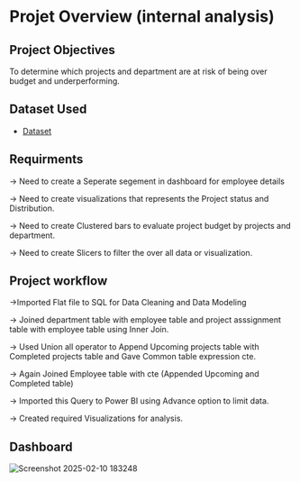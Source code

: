 # Projet Overview (internal analysis)

## Project Objectives
 To determine which projects and department are at risk of being over budget and underperforming.


## Dataset Used 

- <a href = "https://github.com/Harivardhanan13/BA-project2/tree/main/Data%20Analysis%20Project%20Files" > Dataset </a>
 
## Requirments

  -> Need to create a Seperate segement in dashboard for employee details
 
  -> Need to create visualizations that represents the Project status and Distribution.

  -> Need to create Clustered bars to evaluate project budget by projects and department.

  -> Need to create Slicers to filter the over all data or visualization.


  ## Project workflow 

   ->Imported Flat file to SQL for Data Cleaning and Data Modeling 


-> Joined department table with employee table and project asssignment table with employee table using Inner Join.

-> Used Union all operator to Append Upcoming projects table with Completed projects table and Gave Common table expression cte. 

-> Again Joined Employee table with cte (Appended Upcoming and Completed table)

-> Imported this Query to Power BI using Advance option to limit data.

-> Created required Visualizations for analysis.

## Dashboard

  ![Screenshot 2025-02-10 183248](https://github.com/user-attachments/assets/a9756962-1e30-4baf-a9f1-ac79502706df)


